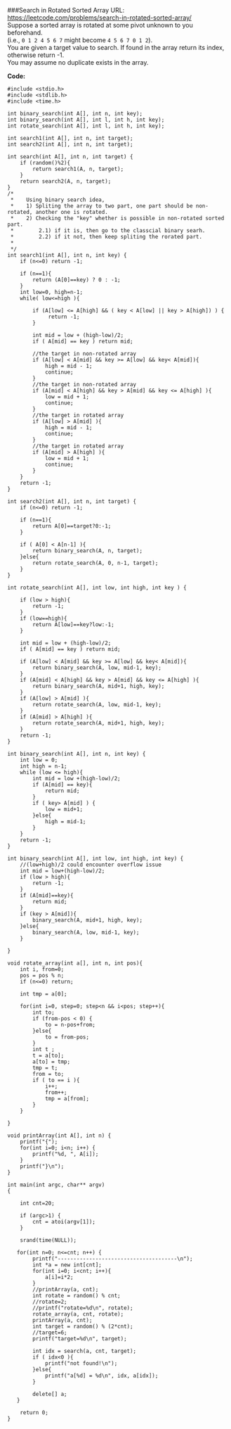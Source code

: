 ###Search in Rotated Sorted Array
URL: https://leetcode.com/problems/search-in-rotated-sorted-array/</br>
Suppose a sorted array is rotated at some pivot unknown to you beforehand.</br>
(i.e., `0 1 2 4 5 6 7` might become `4 5 6 7 0 1 2`).</br>
You are given a target value to search. If found in the array return its index, otherwise return -1.</br>
You may assume no duplicate exists in the array.

__Code:__

	#include <stdio.h>
	#include <stdlib.h>
	#include <time.h>

	int binary_search(int A[], int n, int key); 
	int binary_search(int A[], int l, int h, int key); 
	int rotate_search(int A[], int l, int h, int key);

	int search1(int A[], int n, int target);
	int search2(int A[], int n, int target); 

	int search(int A[], int n, int target) {
	    if (random()%2){
	        return search1(A, n, target);
	    }
	    return search2(A, n, target);
	}
	/*
	 *    Using binary search idea, 
	 *    1) Spliting the array to two part, one part should be non-rotated, another one is rotated.
	 *    2) Checking the "key" whether is possible in non-rotated sorted part.
	 *        2.1) if it is, then go to the classcial binary searh.
	 *        2.2) if it not, then keep spliting the rorated part.
	 *
	 */
	int search1(int A[], int n, int key) {
	    if (n<=0) return -1;

	    if (n==1){
	        return (A[0]==key) ? 0 : -1;
	    }
	    int low=0, high=n-1;
	    while( low<=high ){

	        if (A[low] <= A[high] && ( key < A[low] || key > A[high]) ) {
	             return -1;
	        }

	        int mid = low + (high-low)/2;
	        if ( A[mid] == key ) return mid;
	    
	        //the target in non-rotated array
	        if (A[low] < A[mid] && key >= A[low] && key< A[mid]){
	            high = mid - 1;
	            continue;
	        }
	        //the target in non-rotated array
	        if (A[mid] < A[high] && key > A[mid] && key <= A[high] ){
	            low = mid + 1;
	            continue;
	        }
	        //the target in rotated array
	        if (A[low] > A[mid] ){
	            high = mid - 1;
	            continue;
	        }
	        //the target in rotated array
	        if (A[mid] > A[high] ){
	            low = mid + 1;
	            continue;
	        }
	    }
	    return -1;
	}

	int search2(int A[], int n, int target) {
	    if (n<=0) return -1;

	    if (n==1){
	        return A[0]==target?0:-1;
	    }        

	    if ( A[0] < A[n-1] ){
	        return binary_search(A, n, target);
	    }else{
	        return rotate_search(A, 0, n-1, target);
	    }
	}

	int rotate_search(int A[], int low, int high, int key ) {
	    
	    if (low > high){
	        return -1;
	    }
	    if (low==high){
	        return A[low]==key?low:-1;
	    }        
	    
	    int mid = low + (high-low)/2;
	    if ( A[mid] == key ) return mid;

	    if (A[low] < A[mid] && key >= A[low] && key< A[mid]){
	        return binary_search(A, low, mid-1, key);
	    }
	    if (A[mid] < A[high] && key > A[mid] && key <= A[high] ){
	        return binary_search(A, mid+1, high, key);
	    }
	    if (A[low] > A[mid] ){
	        return rotate_search(A, low, mid-1, key);
	    }
	    if (A[mid] > A[high] ){
	        return rotate_search(A, mid+1, high, key);
	    }
	    return -1;
	}

	int binary_search(int A[], int n, int key) {
	    int low = 0;
	    int high = n-1;
	    while (low <= high){
	        int mid = low +(high-low)/2;
	        if (A[mid] == key){
	            return mid;
	        }
	        if ( key> A[mid] ) {
	            low = mid+1;
	        }else{
	            high = mid-1;
	        }
	    }
	    return -1;
	}

	int binary_search(int A[], int low, int high, int key) {
	    //(low+high)/2 could encounter overflow issue
	    int mid = low+(high-low)/2;
	    if (low > high){
	        return -1;
	    }
	    if (A[mid]==key){
	        return mid;
	    }
	    if (key > A[mid]){
	        binary_search(A, mid+1, high, key);
	    }else{
	        binary_search(A, low, mid-1, key);
	    }

	}

	void rotate_array(int a[], int n, int pos){
	    int i, from=0;
	    pos = pos % n;
	    if (n<=0) return;

	    int tmp = a[0];
	    
	    for(int i=0, step=0; step<n && i<pos; step++){
	        int to;
	        if (from-pos < 0) {
	            to = n-pos+from; 
	        }else{
	            to = from-pos;
	        }
	        int t ;
	        t = a[to];
	        a[to] = tmp; 
	        tmp = t;
	        from = to;
	        if ( to == i ){
	            i++;
	            from++;
	            tmp = a[from];
	        }
	    }
	    
	}

	void printArray(int A[], int n) {
	    printf("{");
	    for(int i=0; i<n; i++) {
	        printf("%d, ", A[i]);
	    }
	    printf("}\n");
	}

	int main(int argc, char** argv)
	{

	    int cnt=20;

	    if (argc>1) {
	        cnt = atoi(argv[1]);
	    }

	    srand(time(NULL)); 

	   for(int n=0; n<=cnt; n++) {
	        printf("--------------------------------------\n");
	        int *a = new int[cnt];
	        for(int i=0; i<cnt; i++){
	            a[i]=i*2;
	        }
	        //printArray(a, cnt);
	        int rotate = random() % cnt;
	        //rotate=2;
	        //printf("rotate=%d\n", rotate);
	        rotate_array(a, cnt, rotate);
	        printArray(a, cnt);
	        int target = random() % (2*cnt);
	        //target=6;
	        printf("target=%d\n", target);
	    
	        int idx = search(a, cnt, target);
	        if ( idx<0 ){
	            printf("not found!\n");
	        }else{
	            printf("a[%d] = %d\n", idx, a[idx]); 
	        }
	        
	        delete[] a;
	   }

	    return 0;
	}